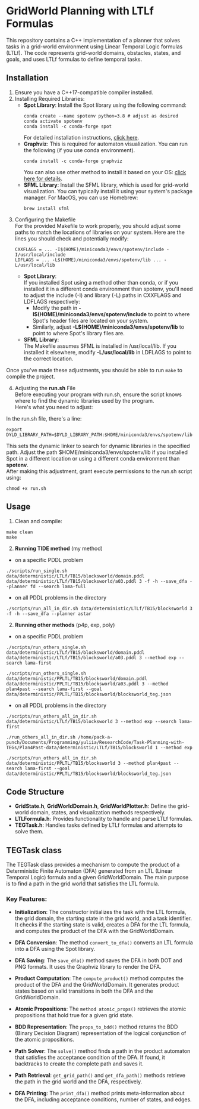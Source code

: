 # GridWorld Planning with LTLf Formulas
This repository contains a C++ implementation of a planner that solves tasks in a grid-world environment using Linear Temporal Logic formulas (LTLf). The code represents grid-world domains, obstacles, states, and goals, and uses LTLf formulas to define temporal tasks.
## Installation
1. Ensure you have a C++17-compatible compiler installed.
2. Installing Required Libraries:
   * **Spot Library**: Install the Spot library using the following command:
     ```
     conda create --name spotenv python=3.8 # adjust as desired
     conda activate spotenv
     conda install -c conda-forge spot
     ```
     For detailed installation instructions, [click here](https://spot.lre.epita.fr/install.html).
   * **Graphviz**: This is required for automaton visualization. You can run the following (if you use conda environment).
     ```
     conda install -c conda-forge graphviz
     ```
     You can also use other method to install it based on your OS: [click here for details](https://graphviz.org/download/).
   * **SFML Library**: Install the SFML library, which is used for grid-world visualization. You can typically install it using your system's package manager.
     For MacOS, you can use Homebrew:
     ```
     brew install sfml
     ```
3. Configuring the Makefile\
   For the provided Makefile to work properly, you should adjust some paths to match the locations of libraries on your system. Here are the lines you should check and potentially modify:
   ```
   CXXFLAGS = ... -I$(HOME)/miniconda3/envs/spotenv/include -I/usr/local/include
   LDFLAGS = ... -L$(HOME)/miniconda3/envs/spotenv/lib ... -L/usr/local/lib
   ```
   * **Spot Library**:\
      If you installed Spot using a method other than conda, or if you installed it in a different conda environment than spotenv, you'll need to adjust the include (-I) and library (-L) paths in CXXFLAGS and LDFLAGS respectively:
     * Modify the path in **-I$(HOME)/miniconda3/envs/spotenv/include** to point to where Spot's header files are located on your system.
     * Similarly, adjust **-L$(HOME)/miniconda3/envs/spotenv/lib** to point to where Spot's library files are.
   * **SFML Library**:\
     The Makefile assumes SFML is installed in /usr/local/lib. If you installed it elsewhere, modify **-L/usr/local/lib** in LDFLAGS to point to the correct location.

Once you've made these adjustments, you should be able to run ```make``` to compile the project.

4. Adjusting the **run.sh** File\
Before executing your program with run.sh, ensure the script knows where to find the dynamic libraries used by the program.\
Here's what you need to adjust:

In the run.sh file, there's a line:
```
export DYLD_LIBRARY_PATH=$DYLD_LIBRARY_PATH:$HOME/miniconda3/envs/spotenv/lib
```
This sets the dynamic linker to search for dynamic libraries in the specified path. Adjust the path $HOME/miniconda3/envs/spotenv/lib if you installed Spot in a different location or using a different conda environment than **spotenv**.\
After making this adjustment, grant execute permissions to the run.sh script using:
```
chmod +x run.sh
```

## Usage
1. Clean and compile:
```
make clean
make
```
2. **Running TIDE method** (my method)
* on a specific PDDL problem
```
./scripts/run_single.sh data/deterministic/LTLf/TB15/blocksworld/domain.pddl data/deterministic/LTLf/TB15/blocksworld/a03.pddl 3 -f -h --save_dfa --planner fd --search lama-full
```
* on all PDDL problems in the directory
```
./scripts/run_all_in_dir.sh data/deterministic/LTLf/TB15/blocksworld 3 -f -h --save_dfa --planner astar
```
2. **Running other methods** (p4p, exp, poly)
* on a specific PDDL problem
```
./scripts/run_others_single.sh data/deterministic/LTLf/TB15/blocksworld/domain.pddl data/deterministic/LTLf/TB15/blocksworld/a03.pddl 3 --method exp --search lama-first
```
```
./scripts/run_others_single.sh data/deterministic/PPLTL/TB15/blocksworld/domain.pddl data/deterministic/PPLTL/TB15/blocksworld/a03.pddl 3 --method plan4past --search lama-first --goal data/deterministic/PPLTL/TB15/blocksworld/blocksworld_teg.json
```
* on all PDDL problems in the directory
```
./scripts/run_others_all_in_dir.sh data/deterministic/LTLf/TB15/blocksworld 3 --method exp --search lama-first
```
```
./run_others_all_in_dir.sh /home/pack-a-punch/Documents/Programming/yuliia/ResearchCode/Task-Planning-with-TEGs/Plan4Past-data/deterministic/LTLf/TB15/blocksworld 1 --method exp
```
```
./scripts/run_others_all_in_dir.sh data/deterministic/PPLTL/TB15/blocksworld 3 --method plan4past --search lama-first --goal data/deterministic/PPLTL/TB15/blocksworld/blocksworld_teg.json
```
## Code Structure

* **GridState.h**, **GridWorldDomain.h**, **GridWorldPlotter.h**: Define the grid-world domain, states, and visualization methods respectively.
* **LTLFormula.h**: Provides functionality to handle and parse LTLf formulas.
* **TEGTask.h**: Handles tasks defined by LTLf formulas and attempts to solve them.

## TEGTask class

The TEGTask class provides a mechanism to compute the product of a Deterministic Finite Automaton (DFA) generated from an LTL (Linear Temporal Logic) formula and a given GridWorldDomain. The main purpose is to find a path in the grid world that satisfies the LTL formula.

### Key Features:
* **Initialization**: The constructor initializes the task with the LTL formula, the grid domain, the starting state in the grid world, and a task identifier. It checks if the starting state is valid, creates a DFA for the LTL formula, and computes the product of the DFA with the GridWorldDomain.

* **DFA Conversion**: The method ```convert_to_dfa()``` converts an LTL formula into a DFA using the Spot library.

* **DFA Saving**: The ```save_dfa()``` method saves the DFA in both DOT and PNG formats. It uses the Graphviz library to render the DFA.

* **Product Computation**: The ```compute_product()``` method computes the product of the DFA and the GridWorldDomain. It generates product states based on valid transitions in both the DFA and the GridWorldDomain.
  
* **Atomic Propositions**: The ```method atomic_props()``` retrieves the atomic propositions that hold true for a given grid state.

* **BDD Representation**: The ```props_to_bdd()``` method returns the BDD (Binary Decision Diagram) representation of the logical conjunction of the atomic propositions.

* **Path Solver**: The ```solve()``` method finds a path in the product automaton that satisfies the acceptance condition of the DFA. If found, it backtracks to create the complete path and saves it.

* **Path Retrieval**: ```get_grid_path()``` and ```get_dfa_path()``` methods retrieve the path in the grid world and the DFA, respectively.

* **DFA Printing**: The ```print_dfa()``` method prints meta-information about the DFA, including acceptance conditions, number of states, and edges.
